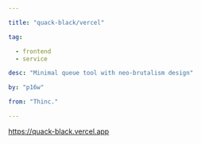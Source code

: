 ```yaml
---

title: "quack-black/vercel" 

tag: 

  - frontend
  - service 

desc: "Minimal queue tool with neo-brutalism design" 

by: "p16w" 

from: "Thinc." 

---
```




https://quack-black.vercel.app 

